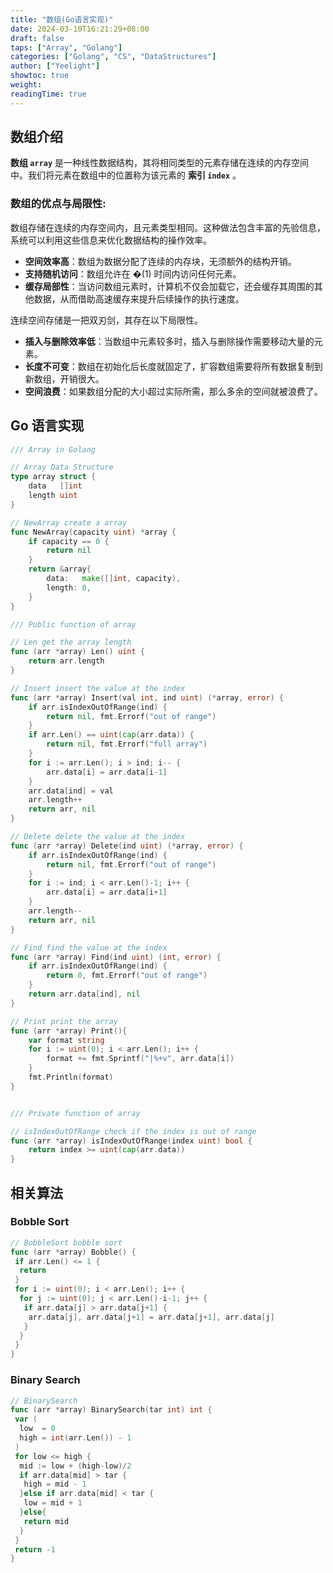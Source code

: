 ```yaml
---
title: "数组(Go语言实现)"
date: 2024-03-10T16:21:29+08:00
draft: false
taps: ["Array", "Golang"]
categories: ["Golang", "CS", "DataStructures"]
author: ["Yeelight"]
showtoc: true
weight:
readingTime: true
---
```


## 数组介绍

**数组 `array`** 是一种线性数据结构，其将相同类型的元素存储在连续的内存空间中。我们将元素在数组中的位置称为该元素的 **索引 `index`** 。

### 数组的优点与局限性:

数组存储在连续的内存空间内，且元素类型相同。这种做法包含丰富的先验信息，系统可以利用这些信息来优化数据结构的操作效率。

- **空间效率高**：数组为数据分配了连续的内存块，无须额外的结构开销。
- **支持随机访问**：数组允许在 �(1) 时间内访问任何元素。
- **缓存局部性**：当访问数组元素时，计算机不仅会加载它，还会缓存其周围的其他数据，从而借助高速缓存来提升后续操作的执行速度。

连续空间存储是一把双刃剑，其存在以下局限性。

- **插入与删除效率低**：当数组中元素较多时，插入与删除操作需要移动大量的元素。
- **长度不可变**：数组在初始化后长度就固定了，扩容数组需要将所有数据复制到新数组，开销很大。
- **空间浪费**：如果数组分配的大小超过实际所需，那么多余的空间就被浪费了。

## Go 语言实现

```go
/// Array in Golang

// Array Data Structure
type array struct {
    data   []int
    length uint
}

// NewArray create a array
func NewArray(capacity uint) *array {
    if capacity == 0 {
        return nil
    }
    return &array{
        data:   make([]int, capacity),
        length: 0,
    }
}

/// Public function of array

// Len get the array length
func (arr *array) Len() uint {
    return arr.length
}

// Insert insert the value at the index
func (arr *array) Insert(val int, ind uint) (*array, error) {
    if arr.isIndexOutOfRange(ind) {
        return nil, fmt.Errorf("out of range")
    }
    if arr.Len() == uint(cap(arr.data)) {
        return nil, fmt.Errorf("full array")
    }
    for i := arr.Len(); i > ind; i-- {
        arr.data[i] = arr.data[i-1]
    }
    arr.data[ind] = val
    arr.length++
    return arr, nil
}

// Delete delete the value at the index
func (arr *array) Delete(ind uint) (*array, error) {
    if arr.isIndexOutOfRange(ind) {
        return nil, fmt.Errorf("out of range")
    }
    for i := ind; i < arr.Len()-1; i++ {
        arr.data[i] = arr.data[i+1]
    }
    arr.length--
    return arr, nil
}

// Find find the value at the index
func (arr *array) Find(ind uint) (int, error) {
    if arr.isIndexOutOfRange(ind) {
        return 0, fmt.Errorf("out of range")
    }
    return arr.data[ind], nil
}

// Print print the array
func (arr *array) Print(){
    var format string
    for i := uint(0); i < arr.Len(); i++ {
        format += fmt.Sprintf("|%+v", arr.data[i])
    }
    fmt.Println(format)
}


/// Private function of array

// isIndexOutOfRange check if the index is out of range
func (arr *array) isIndexOutOfRange(index uint) bool {
    return index >= uint(cap(arr.data))
}
```


## 相关算法


### Bobble Sort

```go
// BobbleSort bobble sort
func (arr *array) Bobble() {
 if arr.Len() <= 1 {
  return
 }
 for i := uint(0); i < arr.Len(); i++ {
  for j := uint(0); j < arr.Len()-i-1; j++ {
   if arr.data[j] > arr.data[j+1] {
    arr.data[j], arr.data[j+1] = arr.data[j+1], arr.data[j]
   }
  }
 }
}
```

### Binary Search

```go
// BinarySearch
func (arr *array) BinarySearch(tar int) int {
 var (
  low  = 0
  high = int(arr.Len()) - 1
 )
 for low <= high {
  mid := low + (high-low)/2
  if arr.data[mid] > tar {
   high = mid - 1
  }else if arr.data[mid] < tar {
   low = mid + 1
  }else{
   return mid
  }
 }
 return -1
}
```

